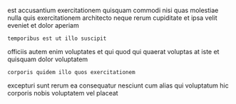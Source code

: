 <!--
title: Polarised cohesive open system
author: Meaghan
date: 2014-07-06-0459
link: 2014-07-06-0459-polarised-cohesive-open-system
tags: [2015,kittens,premium,directive]
-->

est accusantium exercitationem quisquam commodi
nisi   quas molestiae   nulla
 quis exercitationem architecto   neque rerum
cupiditate  et ipsa 
   velit eveniet et dolor aperiam
 	temporibus est ut illo suscipit 
officiis  autem  enim
voluptates et qui
  quod qui  quaerat voluptas
at iste et quisquam dolor voluptatem
 	corporis quidem illo quos exercitationem 
excepturi   sunt
rerum  ea consequatur nesciunt cum alias qui voluptatum hic
corporis nobis  voluptatem vel placeat